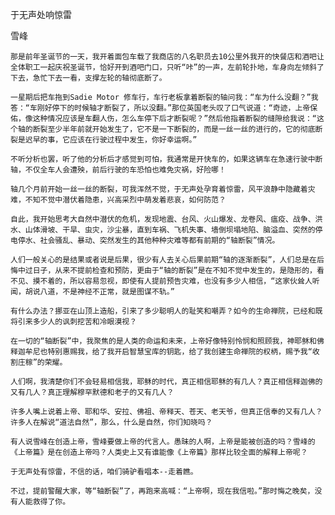 于无声处响惊雷

雪峰


    那是前年圣诞节的一天，我开着面包车载了我商店的八名职员去10公里外我开的快餐店和酒吧让全体职工一起庆祝圣诞节，恰好开到酒吧门口，只听“咔”的一声，左前轮扑地，车身向左倾斜了下去，急忙下去一看，支撑左轮的轴彻底断了。

    一星期后把车拖到Sadie Motor 修车行，车行老板拿着断裂的轴问我：“车为什么没翻？”我答：“车刚好停下的时候轴才断裂了，所以没翻。”那位英国老头叹了口气说道：“奇迹，上帝保佑，像这种情况应该是车翻人伤，怎么车停下后才断裂呢？”然后他指着断裂的缝隙给我说：“这个轴的断裂至少半年前就开始发生了，它不是一下断裂的，而是一丝一丝的进行的，它的彻底断裂是迟早的事，它应该在行驶过程中发生，你好幸运啊。”

    不听分析也罢，听了他的分析后才感觉到可怕，我通常是开快车的，如果这辆车在急速行驶中断轴，不仅全车人会遭殃，前后行驶的车恐怕也难免灾祸，好险哪！

    轴几个月前开始一丝一丝的断裂，可我浑然不觉，于无声处孕育着惊雷，风平浪静中隐藏着灾难，不知不觉中潜伏着隐患，兴高采烈中萌发着悲哀，如何防范？

    自此，我开始思考大自然中潜伏的危机，发现地震、台风、火山爆发、龙卷风、瘟疫、战争、洪水、山体滑坡、干旱、虫灾，沙尘暴，直到车祸、飞机失事、墙倒坝塌地陷、脑溢血、突然的停电停水、社会骚乱、暴动、突然发生的其他种种灾难等都有前期的“轴断裂”情况。

    人们一般关心的是结果或者说是后果，很少有人去关心后果前期“轴的逐渐断裂”，人们总是在后悔中过日子，从来不提前检查和预防，更由于“轴的断裂”是在不知不觉中发生的，是隐形的，看不见、摸不着的，所以容易忽视，即使有人提前预告灾难，也没有多少人相信，“这家伙耸人听闻，胡说八道，不是神经不正常，就是图谋不轨。”

    有什么办法？挪亚在山顶上造船，引来了多少聪明人的耻笑和嘲弄？如今的生命禅院，已经和既将引来多少人的讽刺挖苦和冷眼漠视？

    在一切的“轴断裂”中，我聚焦的是人类的命运和未来，上帝好像特别怜悯和照顾我，神耶稣和佛释迦牟尼也特别惠赐我，给了我开启智慧宝库的钥匙，给了我创建生命禅院的权柄，赐予我“收割庄稼”的荣耀。

    人们啊，我清楚你们不会轻易相信我，耶稣的时代，真正相信耶稣的有几人？真正相信释迦佛的又有几人？真正理解穆罕默德和老子的又有几人？

    许多人嘴上说着上帝、耶和华、安拉、佛祖、帝释天、苍天、老天爷，但真正信奉的又有几人？许多人在解说“道法自然”，那么，什么是自然，你们知晓吗？

    有人说雪峰在创造上帝，雪峰要做上帝的代言人。愚昧的人啊，上帝是能被创造的吗？雪峰的《上帝篇》是在创造上帝吗？人类史上又有谁能像《上帝篇》那样比较全面的解释上帝呢？

    于无声处有惊雷，不信的话，咱们骑驴看唱本--走着瞧。

    不过，提前警醒大家，等“轴断裂”了，再跑来高喊：“上帝啊，现在我信啦。”那时悔之晚矣，没有人能救得了你。



